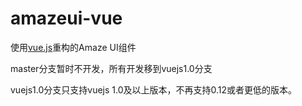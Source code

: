 # amazeui-vue
使用[vue.js](https://github.com/yyx990803/vue/)重构的Amaze UI组件

master分支暂时不开发，所有开发移到vuejs1.0分支

vuejs1.0分支只支持vuejs 1.0及以上版本，不再支持0.12或者更低的版本。
